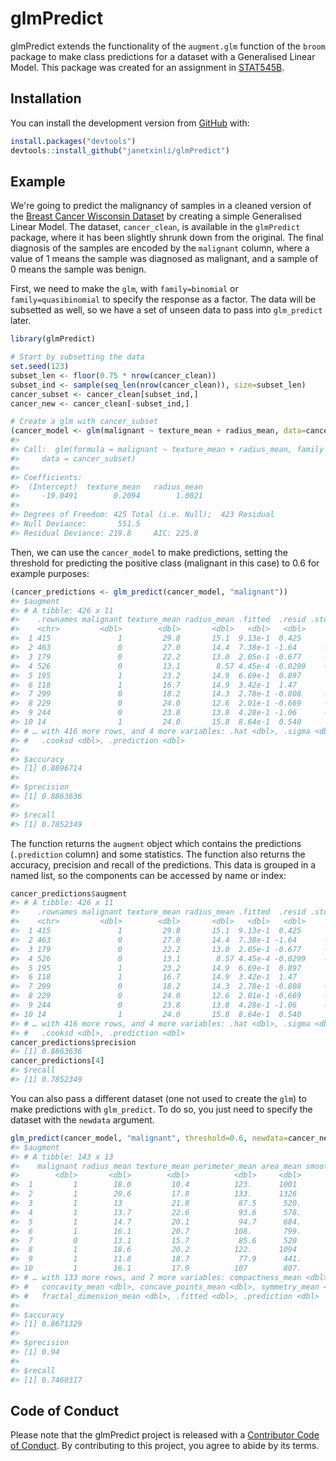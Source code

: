 
# glmPredict

glmPredict extends the functionality of the `augment.glm` function of the `broom` package to make class predictions for a dataset with a Generalised Linear Model. This package was created for an assignment in [STAT545B](https://stat545.stat.ubc.ca/).

## Installation

You can install the development version from [GitHub](https://github.com/janetxinli/glmPredict) with:

``` r
install.packages("devtools")
devtools::install_github("janetxinli/glmPredict")
```

## Example

We're going to predict the malignancy of samples in a cleaned version of the [Breast Cancer Wisconsin Dataset](https://archive.ics.uci.edu/ml/datasets/Breast+Cancer+Wisconsin+(Diagnostic)) by creating a simple Generalised Linear Model. The dataset, `cancer_clean`, is available in the `glmPredict` package, where it has been slightly shrunk down from the original. The final diagnosis of the samples are encoded by the `malignant` column, where a value of 1 means the sample was diagnosed as malignant, and a sample of 0 means the sample was benign.

First, we need to make the `glm`, with `family=binomial` or `family=quasibinomial` to specify the response as a factor. The data will be subsetted as well, so we have a set of unseen data to pass into `glm_predict` later.

``` r
library(glmPredict)

# Start by subsetting the data
set.seed(123)
subset_len <- floor(0.75 * nrow(cancer_clean))
subset_ind <- sample(seq_len(nrow(cancer_clean)), size=subset_len)
cancer_subset <- cancer_clean[subset_ind,]
cancer_new <- cancer_clean[-subset_ind,]

# Create a glm with cancer_subset
(cancer_model <- glm(malignant ~ texture_mean + radius_mean, data=cancer_subset, family="binomial"))
#> 
#> Call:  glm(formula = malignant ~ texture_mean + radius_mean, family = "binomial", 
#>     data = cancer_subset)
#> 
#> Coefficients:
#>  (Intercept)  texture_mean   radius_mean  
#>     -19.0491        0.2094        1.0021  
#> 
#> Degrees of Freedom: 425 Total (i.e. Null);  423 Residual
#> Null Deviance:       551.5 
#> Residual Deviance: 219.8     AIC: 225.8
```

Then, we can use the `cancer_model` to make predictions, setting the threshold for predicting the positive class (malignant in this case) to 0.6 for example purposes:

``` r
(cancer_predictions <- glm_predict(cancer_model, "malignant"))
#> $augment
#> # A tibble: 426 x 11
#>    .rownames malignant texture_mean radius_mean .fitted  .resid .std.resid
#>    <chr>         <dbl>        <dbl>       <dbl>   <dbl>   <dbl>      <dbl>
#>  1 415               1         29.8       15.1  9.13e-1  0.425      0.429 
#>  2 463               0         27.0       14.4  7.38e-1 -1.64      -1.66  
#>  3 179               0         22.2       13.0  2.05e-1 -0.677     -0.680 
#>  4 526               0         13.1        8.57 4.45e-4 -0.0299    -0.0299
#>  5 195               1         23.2       14.9  6.69e-1  0.897      0.902 
#>  6 118               1         16.7       14.9  3.42e-1  1.47       1.47  
#>  7 299               0         18.2       14.3  2.78e-1 -0.808     -0.811 
#>  8 229               0         24.0       12.6  2.01e-1 -0.669     -0.674 
#>  9 244               0         23.8       13.8  4.28e-1 -1.06      -1.06  
#> 10 14                1         24.0       15.8  8.64e-1  0.540      0.543 
#> # … with 416 more rows, and 4 more variables: .hat <dbl>, .sigma <dbl>,
#> #   .cooksd <dbl>, .prediction <dbl>
#> 
#> $accuracy
#> [1] 0.8896714
#> 
#> $precision
#> [1] 0.8863636
#> 
#> $recall
#> [1] 0.7852349
```

The function returns the `augment` object which contains the predictions (`.prediction` column) and some statistics. The function also returns the accuracy, precision and recall of the predictions. This data is grouped in a named list, so the components can be accessed by name or index:

``` r
cancer_predictions$augment
#> # A tibble: 426 x 11
#>    .rownames malignant texture_mean radius_mean .fitted  .resid .std.resid
#>    <chr>         <dbl>        <dbl>       <dbl>   <dbl>   <dbl>      <dbl>
#>  1 415               1         29.8       15.1  9.13e-1  0.425      0.429 
#>  2 463               0         27.0       14.4  7.38e-1 -1.64      -1.66  
#>  3 179               0         22.2       13.0  2.05e-1 -0.677     -0.680 
#>  4 526               0         13.1        8.57 4.45e-4 -0.0299    -0.0299
#>  5 195               1         23.2       14.9  6.69e-1  0.897      0.902 
#>  6 118               1         16.7       14.9  3.42e-1  1.47       1.47  
#>  7 299               0         18.2       14.3  2.78e-1 -0.808     -0.811 
#>  8 229               0         24.0       12.6  2.01e-1 -0.669     -0.674 
#>  9 244               0         23.8       13.8  4.28e-1 -1.06      -1.06  
#> 10 14                1         24.0       15.8  8.64e-1  0.540      0.543 
#> # … with 416 more rows, and 4 more variables: .hat <dbl>, .sigma <dbl>,
#> #   .cooksd <dbl>, .prediction <dbl>
cancer_predictions$precision
#> [1] 0.8863636
cancer_predictions[4]
#> $recall
#> [1] 0.7852349
```

You can also pass a different dataset (one not used to create the `glm`) to make predictions with `glm_predict`. To do so, you just need to specify the dataset with the `newdata` argument.

``` r
glm_predict(cancer_model, "malignant", threshold=0.6, newdata=cancer_new)
#> $augment
#> # A tibble: 143 x 13
#>    malignant radius_mean texture_mean perimeter_mean area_mean smoothness_mean
#>        <dbl>       <dbl>        <dbl>          <dbl>     <dbl>           <dbl>
#>  1         1        18.0         10.4          123.      1001           0.118 
#>  2         1        20.6         17.8          133.      1326           0.0847
#>  3         1        13           21.8           87.5      520.          0.127 
#>  4         1        13.7         22.6           93.6      578.          0.113 
#>  5         1        14.7         20.1           94.7      684.          0.0987
#>  6         1        16.1         20.7          108.       799.          0.117 
#>  7         0        13.1         15.7           85.6      520           0.108 
#>  8         1        18.6         20.2          122.      1094           0.0944
#>  9         1        11.8         18.7           77.9      441.          0.111 
#> 10         1        16.1         17.9          107        807.          0.104 
#> # … with 133 more rows, and 7 more variables: compactness_mean <dbl>,
#> #   concavity_mean <dbl>, concave_points_mean <dbl>, symmetry_mean <dbl>,
#> #   fractal_dimension_mean <dbl>, .fitted <dbl>, .prediction <dbl>
#> 
#> $accuracy
#> [1] 0.8671329
#> 
#> $precision
#> [1] 0.94
#> 
#> $recall
#> [1] 0.7460317
```

## Code of Conduct

Please note that the glmPredict project is released with a [Contributor Code of Conduct](https://contributor-covenant.org/version/2/0/CODE_OF_CONDUCT.html). By contributing to this project, you agree to abide by its terms.
